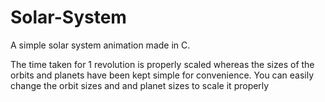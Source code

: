# Solar-System
A simple solar system animation made in C.

The time taken for 1 revolution is properly scaled whereas the sizes of the orbits and planets have been kept simple for convenience.
You can easily change the orbit sizes and and planet sizes to scale it properly
